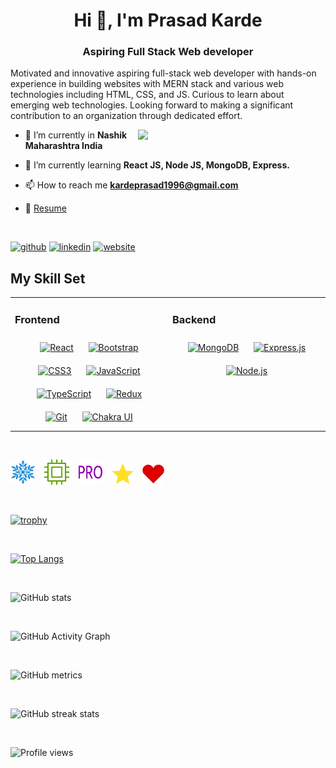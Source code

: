 <h1 align="center">Hi 👋, I'm Prasad Karde</h1>
<h3 align="center">Aspiring Full Stack Web developer</h3>


Motivated and innovative aspiring full-stack web developer with hands-on experience in building websites with MERN stack and various web technologies including HTML, CSS, and JS. Curious to learn about emerging web technologies. Looking forward to making a significant contribution to an organization through dedicated effort.

<img src="https://camo.githubusercontent.com/95475d0056f99f50fba3b5f027ac9fbb15d0fc422f675d445df20ccac6e70539/68747470733a2f2f63646e2e686173686e6f64652e636f6d2f7265732f686173686e6f64652f696d6167652f75706c6f61642f76313632313730353534323433372f3473685579456b32742e676966" width="300" align="right">

- 🔭 I’m currently in **Nashik Maharashtra India**

- 🌱 I’m currently learning **React JS, Node JS, MongoDB, Express.**

- 📫 How to reach me **kardeprasad1996@gmail.com**

- 📄 [Resume](https://drive.google.com/file/d/1fj4aTBunY4c8LKKoP95D6AwMRvsPtORu/view?usp=sharing)



<br/>


[<img src='https://cdn.jsdelivr.net/npm/simple-icons@3.0.1/icons/github.svg' alt='github' height='30' color="blue">](https://github.com/PrasadK05)  [<img src='https://cdn.jsdelivr.net/npm/simple-icons@3.0.1/icons/linkedin.svg' alt='linkedin' height='30'>](https://www.linkedin.com/in/https://www.linkedin.com/in/prasad-karde//)  [<img src='https://cdn.jsdelivr.net/npm/simple-icons@3.0.1/icons/icloud.svg' alt='website' height='30'>](https://prasadk05.github.io/)  




## My Skill Set  
<table width="100%"><tr><td valign="top" width="50%">



### Frontend  
<div align="center">  
<a href="https://reactjs.org/" target="_blank"><img style="margin: 10px" src="https://profilinator.rishav.dev/skills-assets/react-original-wordmark.svg" alt="React" height="50" /></a>  
<a href="https://getbootstrap.com/docs/3.4/javascript/" target="_blank"><img style="margin: 10px" src="https://profilinator.rishav.dev/skills-assets/bootstrap-plain.svg" alt="Bootstrap" height="50" /></a>  
<a href="https://www.w3schools.com/css/" target="_blank"><img style="margin: 10px" src="https://profilinator.rishav.dev/skills-assets/css3-original-wordmark.svg" alt="CSS3" height="50" /></a>  
<a href="https://www.javascript.com/" target="_blank"><img style="margin: 10px" src="https://profilinator.rishav.dev/skills-assets/javascript-original.svg" alt="JavaScript" height="50" /></a>  
<a href="https://www.typescriptlang.org/" target="_blank"><img style="margin: 10px" src="https://profilinator.rishav.dev/skills-assets/typescript-original.svg" alt="TypeScript" height="50" /></a>  
<a href="https://redux.js.org/" target="_blank"><img style="margin: 10px" src="https://profilinator.rishav.dev/skills-assets/redux-original.svg" alt="Redux" height="50" /></a>  
<a href="https://github.com/" target="_blank"><img style="margin: 10px" src="https://profilinator.rishav.dev/skills-assets/git-scm-icon.svg" alt="Git" height="50" /></a>  
<a href="https://chakra-ui.com/" target="_blank"><img style="margin: 10px" src="https://profilinator.rishav.dev/skills-assets/chakraui.png" alt="Chakra UI" height="50" /></a>  
</div>

</td><td valign="top" width="50%">



### Backend  
<div align="center">  
<a href="https://www.mongodb.com/" target="_blank"><img style="margin: 10px" src="https://profilinator.rishav.dev/skills-assets/mongodb-original-wordmark.svg" alt="MongoDB" height="50" /></a>  
<a href="https://expressjs.com/" target="_blank"><img style="margin: 10px" src="https://profilinator.rishav.dev/skills-assets/express-original-wordmark.svg" alt="Express.js" height="50" /></a>  
<a href="https://nodejs.org/" target="_blank"><img style="margin: 10px" src="https://profilinator.rishav.dev/skills-assets/nodejs-original-wordmark.svg" alt="Node.js" height="50" /></a>  
</div>





</td></tr></table>  
<br/>

<a href='https://archiveprogram.github.com/'><img src='https://raw.githubusercontent.com/acervenky/animated-github-badges/master/assets/acbadge.gif' width='40' height='40'></a> <a href='https://docs.github.com/en/developers'><img src='https://raw.githubusercontent.com/acervenky/animated-github-badges/master/assets/devbadge.gif' width='40' height='40'></a> <a href='https://github.com/pricing'><img src='https://raw.githubusercontent.com/acervenky/animated-github-badges/master/assets/pro.gif' width='40' height='40'></a> <a href='https://stars.github.com/'><img src='https://raw.githubusercontent.com/acervenky/animated-github-badges/master/assets/starbadge.gif' width='35' height='35'></a> <a href='https://docs.github.com/en/github/supporting-the-open-source-community-with-github-sponsors'><img src='https://raw.githubusercontent.com/acervenky/animated-github-badges/master/assets/sponsorbadge.gif' width='35' height='35'></a> 

<br/>

[![trophy](https://github-profile-trophy.vercel.app/?username=PrasadK05)](https://github.com/ryo-ma/github-profile-trophy)

<br/>

[![Top Langs](https://github-readme-stats.vercel.app/api/top-langs/?username=PrasadK05)](https://github.com/anuraghazra/github-readme-stats)

<br/>

![GitHub stats](https://github-readme-stats.vercel.app/api?username=PrasadK05&show_icons=true&count_private=true)  

<br/>

![GitHub Activity Graph](https://activity-graph.herokuapp.com/graph?username=PrasadK05)  

<br/>

![GitHub metrics](https://metrics.lecoq.io/PrasadK05)  

<br/>

![GitHub streak stats](https://github-readme-streak-stats.herokuapp.com/?user=PrasadK05)  


<br/>

![Profile views](https://gpvc.arturio.dev/PrasadK05)  
